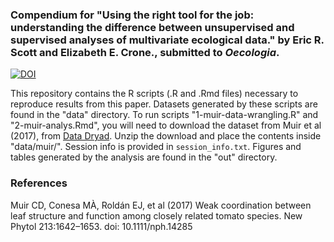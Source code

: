 ### Compendium for "Using the right tool for the job: understanding the difference between unsupervised and supervised analyses of multivariate ecological data." by Eric R. Scott and Elizabeth E. Crone., submitted to *Oecologia*.

[![DOI](https://zenodo.org/badge/139384786.svg)](https://zenodo.org/badge/latestdoi/139384786)

This repository contains the R scripts (.R and .Rmd files) necessary to reproduce results from this paper. Datasets generated by these scripts are found in the "data" directory. To run scripts "1-muir-data-wrangling.R" and "2-muir-analys.Rmd", you will need to download the dataset from Muir et al (2017), from [Data Dryad](https://datadryad.org/stash/dataset/doi:10.5061/dryad.1r8c2). Unzip the download and place the contents inside "data/muir/".  Session info is provided in `session_info.txt`.
Figures and tables generated by the analysis are found in the "out" directory.


### References
Muir CD, Conesa MÀ, Roldán EJ, et al (2017) Weak coordination between leaf structure and function among closely related tomato species. New Phytol 213:1642–1653. doi: 10.1111/nph.14285
